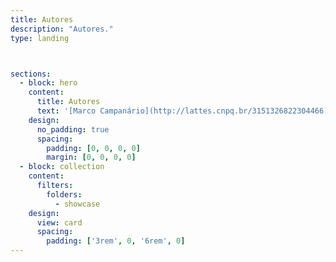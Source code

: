 ```yaml
---
title: Autores
description: "Autores."
type: landing



sections:
  - block: hero
    content:
      title: Autores
      text: '[Marco Campanário](http://lattes.cnpq.br/3151326822304466) e [Bruno Janke](http://lattes.cnpq.br/4253753934855465).'
    design:
      no_padding: true
      spacing:
        padding: [0, 0, 0, 0]
        margin: [0, 0, 0, 0]
  - block: collection
    content:
      filters:
        folders:
          - showcase
    design:
      view: card
      spacing:
        padding: ['3rem', 0, '6rem', 0]
---
```

